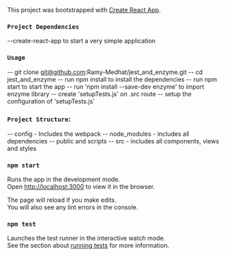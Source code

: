 This project was bootstrapped with [Create React App](https://github.com/facebook/create-react-app).

### `Project Dependencies`

--create-react-app to start a very simple application


### `Usage`

-- git clone git@github.com:Ramy-Medhat/jest_and_enzyme.git
-- cd jest_and_enzyme
-- run npm install to install the dependencies
-- run npm start to start the app
-- run 'npm install --save-dev enzyme' to import enzyme library
-- create 'setupTests.js' on .src route
-- setup the configuration of 'setupTests.js'


### `Project Structure`:

-- config - Includes the webpack
-- node_modules - includes all dependencies
-- public and scripts
-- src - includes all components, views and styles


### `npm start`

Runs the app in the development mode.<br>
Open [http://localhost:3000](http://localhost:3000) to view it in the browser.

The page will reload if you make edits.<br>
You will also see any lint errors in the console.

### `npm test`

Launches the test runner in the interactive watch mode.<br>
See the section about [running tests](https://facebook.github.io/create-react-app/docs/running-tests) for more information.


